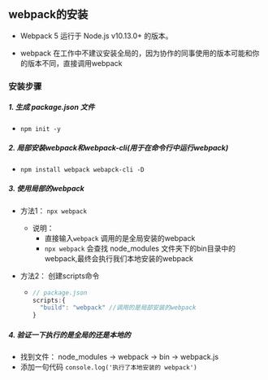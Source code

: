 ## webpack的安装

- Webpack 5 运行于 Node.js v10.13.0+ 的版本。


- webpack 在工作中不建议安装全局的，因为协作的同事使用的版本可能和你的版本不同，直接调用webpack

### 安装步骤

##### 1. 生成 package.json 文件

- `npm init -y`

##### 2. 局部安装webpack和webpack-cli(用于在命令行中运行webpack)

- `npm install webpack webapck-cli -D`

##### 3. 使用局部的webpack

- 方法1： `npx webpack`

  - 说明：
    - 直接输入`webpack` 调用的是全局安装的webpack
    - `npx webpack` 会查找 node_modules 文件夹下的bin目录中的webpack,最终会执行我们本地安装的webpack

- 方法2： 创建scripts命令

  - ```js
    // package.json
    scripts:{
      "build": "webpack" //调用的是局部安装的webpack
    }
    ```

##### 4. 验证一下执行的是全局的还是本地的

- 找到文件： node_modules -> webpack -> bin -> webpack.js
- 添加一句代码 `console.log('执行了本地安装的 webpack')`